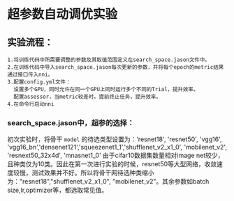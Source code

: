 # 超参数自动调优实验

## 实验流程：
    1.将训练代码中所需要调整的参数及其取值范围定义在search_space.jason文件中。
    2.在训练代码中导入search_space.jason每次更新的参数，并将每个epoch的metric结果通过接口传入nni。
    3.配置config.yml文件：
      设置多个GPU，同时允许在同一个GPU上同时运行多个不同的Trial，提升效率。
      配置assessor，当metric较差时，提前终止任务，提升效率。
    4.在命令行启动nni

### search_space.jason中，超参的选择：
初次实验时，将骨干 `model` 的待选类型设置为：'resnet18', 'resnet50', 'vgg16', 'vgg16_bn','densenet121','squeezenet1_1','shufflenet_v2_x1_0', 'mobilenet_v2', 'resnext50_32x4d', 'mnasnet1_0' 由于cifar10数据集数量相对image net较少，且种类仅为10类。因此在第一次进行实验的时候，resnet50等大型网络，收敛速度较慢，测试效果并不好。所以将骨干网待选种类缩小为："resnet18","shufflenet_v2_x1_0", "mobilenet_v2"。其余参数如batch size,lr,optimizer等，都选取常见值。
    
